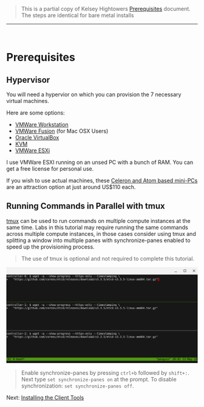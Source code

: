 > This is a partial copy of Kelsey Hightowers [Prerequisites](https://github.com/kelseyhightower/kubernetes-the-hard-way/blob/master/docs/01-prerequisites.md) document.  The steps are identical for bare metal installs
---
<br />

# Prerequisites

## Hypervisor

You will need a hypervior on which you can provision the 7 necessary virtual machines.

Here are some options:

- [VMWare Workstation](https://www.vmware.com/products/workstation-pro.html)
- [VMWare Fusion](https://www.vmware.com/products/fusion.html) (for Mac OSX Users)
- [Oracle VirtualBox](https://www.virtualbox.org/)
- [KVM](https://www.linux-kvm.org/page/Main_Page)
- [VMWare ESXi](https://www.vmware.com/products/esxi-and-esx.html)

I use VMWare ESXI running on an unsed PC with a bunch of RAM.  You can get a free license for personal use.

If you wish to use actual machines, these [Celeron and Atom based mini-PCs](https://www.amazon.com/gp/product/B07ZYCZJVQ/ref=ppx_yo_dt_b_asin_title_o02_s00?ie=UTF8&psc=1) are an attraction option at just around US$110 each.



## Running Commands in Parallel with tmux

[tmux](https://github.com/tmux/tmux/wiki) can be used to run commands on multiple compute instances at the same time. Labs in this tutorial may require running the same commands across multiple compute instances, in those cases consider using tmux and splitting a window into multiple panes with synchronize-panes enabled to speed up the provisioning process.

> The use of tmux is optional and not required to complete this tutorial.

![tmux screenshot](/images/tmux-screenshot.png)

> Enable synchronize-panes by pressing `ctrl+b` followed by `shift+:`. Next type `set synchronize-panes on` at the prompt. To disable synchronization: `set synchronize-panes off`.

Next: [Installing the Client Tools](02-client-tools.md)